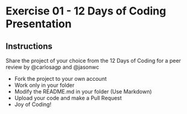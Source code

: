 # Exercise 01 - 12 Days of Coding Presentation

## Instructions

Share the project of your choice from the 12 Days of Coding for a peer review by @carlosagp and @jasonwc

- Fork the project to your own account
- Work only in your folder
- Modify the README.md in your folder (Use Markdown)
- Upload your code and make a Pull Request
- Joy of Coding!
